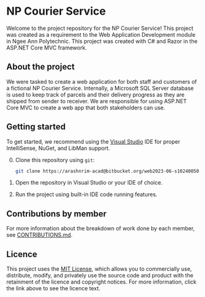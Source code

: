# NP Courier Service

Welcome to the project repository for the NP Courier Service! This project was created as a requirement to the Web Application Development module in Ngee Ann Polytechnic. This project was created with C# and Razor in the ASP.NET Core MVC framework.

## About the project

We were tasked to create a web application for both staff and customers of a fictional NP Courier Service. Internally, a Microsoft SQL Server database is used to keep track of parcels and their delivery progress as they are shipped from sender to receiver. We are responsible for using ASP.NET Core MVC to create a web app that both stakeholders can use.

## Getting started

To get started, we recommend using the [Visual Studio](https://visualstudio.microsoft.com/) IDE for proper IntelliSense, NuGet, and LibMan support.

0. Clone this repository using `git`:

   ```sh
   git clone https://arashnrim-acad@bitbucket.org/web2023-06-s10240050/web2023apr_p06_tf.git
   ```

1. Open the repository in Visual Studio or your IDE of choice.

2. Run the project using built-in IDE code running features.

## Contributions by member

For more information about the breakdown of work done by each member, see [CONTRIBUTIONS.md](https://github.com/RiShengSim/NPCS/blob/main/CONTRIBUTIONS.md).

## Licence

This project uses the [MIT License](https://github.com/RiShengSim/NPCS/blob/main/LICENSE.md), which allows you to commercially use, distribute, modify, and privately use the source code and product with the retainment of the licence and copyright notices. For more information, click the link above to see the licence text.
